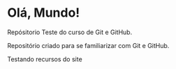 # Olá, Mundo!
 Repósitorio Teste do curso de Git e GitHub.

 Repositório criado para se familiarizar com Git e GitHub.

 Testando recursos do site
